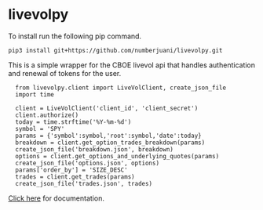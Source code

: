 # livevolpy
To install run the following pip command.
````
pip3 install git+https://github.com/numberjuani/livevolpy.git
````
This is a simple wrapper for the CBOE livevol api that handles authentication and renewal of tokens for the user. 
````
  from livevolpy.client import LiveVolClient, create_json_file
  import time
  
  client = LiveVolClient('client_id', 'client_secret')
  client.authorize()
  today = time.strftime('%Y-%m-%d')
  symbol = 'SPY'
  params = {'symbol':symbol,'root':symbol,'date':today}
  breakdown = client.get_option_trades_breakdown(params)
  create_json_file('breakdown.json', breakdown)
  options = client.get_options_and_underlying_quotes(params)
  create_json_file('options.json', options)
  params['order_by'] = 'SIZE_DESC'
  trades = client.get_trades(params)
  create_json_file('trades.json', trades)
````
[Click here](https://www.livevol.com/apis/technical-reference/?m=market-at-a-glance/option-and-underlying-quotes) for documentation.
